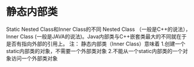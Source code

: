 # 静态内部类

Static Nested Class和Inner Class的不同
Nested Class （一般是C++的说法），Inner Class (一般是JAVA的说法)。Java内部类与C++嵌套类最大的不同就在于是否有指向外部的引用上。
注： 静态内部类（Inner Class）意味着
1.创建一个static内部类的对象，不需要一个外部类对象
2.不能从一个static内部类的一个对象访问一个外部类对象